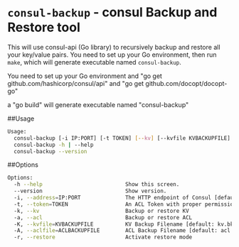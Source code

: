 # `consul-backup` - consul Backup and Restore tool

This will use consul-api (Go library) to recursively backup and restore all your key/value pairs. You need to set up your Go environment, then run `make`, which will generate executable named `consul-backup`.

You need to set up your Go environment and "go get github.com/hashicorp/consul/api"
and "go get github.com/docopt/docopt-go"

a "go build" will generate executable named "consul-backup"

##Usage
```sh
Usage:
  consul-backup [-i IP:PORT] [-t TOKEN] [--kv] [--kvfile KVBACKUPFILE] [--acl] [--aclfile ACLBACKUPFILE] [--restore]
  consul-backup -h | --help
  consul-backup --version
```

##Options
```sh
Options:
  -h --help                          Show this screen.
  --version                          Show version.
  -i, --address=IP:PORT              The HTTP endpoint of Consul [default: 127.0.0.1:8500].
  -t, --token=TOKEN                  An ACL Token with proper permissions in Consul [default: ].
  -k, --kv                           Backup or restore KV
  -a, --acl                          Backup or restore ACL
  -K, --kvfile=KVBACKUPFILE          KV Backup Filename [default: kv.bkp].
  -A, --aclfile=ACLBACKUPFILE        ACL Backup Filename [default: acl.bkp].
  -r, --restore                      Activate restore mode
```
